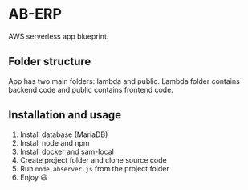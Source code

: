 # AB-ERP
AWS serverless app blueprint.

## Folder structure
App has two main folders: lambda and public. Lambda folder contains backend code and public contains frontend code.


## Installation and usage
1. Install database (MariaDB)
2. Install node and npm
3. Install docker and [sam-local](https://github.com/awslabs/aws-sam-local)
4. Create project folder and clone source code
5. Run `node abserver.js` from the project folder
6. Enjoy :smiley:
